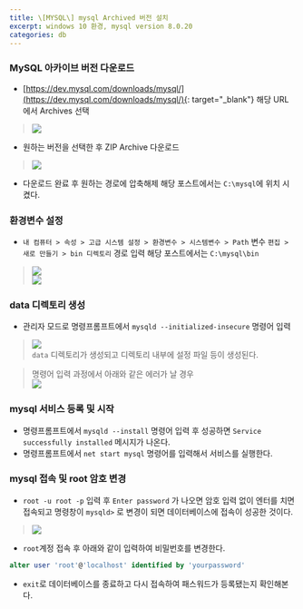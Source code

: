 ```yaml
---
title: \[MYSQL\] mysql Archived 버전 설치
excerpt: windows 10 환경, mysql version 8.0.20
categories: db
---
```


### MySQL 아카이브 버전 다운로드  

- [https://dev.mysql.com/downloads/mysql/](https://dev.mysql.com/downloads/mysql/){: target="_blank"} 해당 URL에서 Archives 선택  
  
> ![]({{site.url}}/assets/images/mysqlinst/image1.png)  
  
- 원하는 버전을 선택한 후 ZIP Archive 다운로드  
> ![]({{site.url}}/assets/images/mysqlinst/image2.png)  
- 다운로드 완료 후 원하는 경로에 압축해제 해당 포스트에서는 `C:\mysql`에 위치 시켰다.  
  
### 환경변수 설정  
- `내 컴퓨터 > 속성 > 고급 시스템 설정 > 환경변수 > 시스템변수 > Path` 변수 `편집 > 새로 만들기 > bin 디렉토리` 경로 입력 해당 포스트에서는 `C:\mysql\bin`  
> ![]({{site.url}}/assets/images/mysqlinst/image3.png)  
> ![]({{site.url}}/assets/images/mysqlinst/image4.png)  

### data 디렉토리 생성
- 관리자 모드로 명령프롬프트에서 `mysqld --initialized-insecure` 명령어 입력
> ![]({{site.url}}/assets/images/mysqlinst/image5.png)  
> `data` 디렉토리가 생성되고 디렉토리 내부에 설정 파일 등이 생성된다.  

> 명령어 입력 과정에서 아래와 같은 에러가 날 경우  
> ![]({{site.url}}/assets/images/mysqlinst/image5-1.png)  

### mysql 서비스 등록 및 시작
- 명령프롬프트에서 `mysqld --install` 명령어 입력 후 성공하면 `Service successfully installed` 메시지가 나온다.  
- 명령프롬프트에서 `net start mysql` 명령어를 입력해서 서비스를 실행한다.  
  
### mysql 접속 및 root 암호 변경
- `root -u root -p` 입력 후 `Enter password` 가 나오면 암호 입력 없이 엔터를 치면 접속되고 명령창이 `mysqld>` 로 변경이 되면 데이터베이스에 접속이 성공한 것이다.  
> ![]({{site.url}}/assets/images/mysqlinst/image6.png)  
- `root`계정 접속 후 아래와 같이 입력하여 비밀번호를 변경한다.    

~~~sql
alter user 'root'@'localhost' identified by 'yourpassword'
~~~  
- `exit`로 데이터베이스를 종료하고 다시 접속하여 패스워드가 등록됐는지 확인해본다.